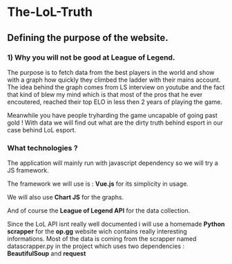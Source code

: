 # The-LoL-Truth

## Defining the purpose of the website.

### 1) Why you will not be good at League of Legend.
The purpose is to fetch data from the best players in the world and show with a graph how quickly they climbed the ladder with their mains account.
The idea behind the graph comes from LS interview on youtube and the fact that kind of blew my mind which is that most of the pros that he ever encoutered, reached their top ELO in less then 2 years of playing the game.

Meanwhile you have people tryharding the game uncapable of going past gold ! With data we will find out what are the dirty truth behind esport in our case behind LoL esport.

### What technologies ?

The application will mainly run with javascript dependency so we will try a JS framework.

The framework we will use is : **Vue.js** for its simplicity in usage.

We will also use **Chart JS** for the graphs.

And of course the **League of Legend API** for the data collection.

Since the LoL API isnt really well documented i will use a homemade **Python scrapper** for the **op.gg** website wich contains really interesting informations.
Most of the data is coming from the scrapper named datascrapper.py in the project which uses two dependencies :
**BeautifulSoup**
and
**request**

